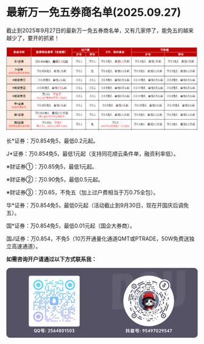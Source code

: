 # 最新万一免五券商名单(2025.09.27)

截止到2025年9月27日的最新万一免五券商名单，又有几家停了，能免五的越来越少了，要开的抓紧！

![最新万一免五券商名单(2025.09.27)](/images/最新万一免五券商名单(2025.09.27).jpg)

长\*证券：万0.854免5，最低0.2元起。

J\*证券：万0.854免5，最低1元起（支持同花顺云条件单，融资利率低）。

※财证券①：万0.85免5，最低1元起。

※财证券②：万0.90免5，最低0.5元起。

※财证券③：万0.65，不免五（加上过户费相当于万0.75全包）。

华\*证券：万0.854免5，最低0元起（活动截止到9月30日，现在开国庆后调免五）。

国\*证券：万0.854免5，最低0.01元起（国企大券商）。

国J证券：万0.854，不免5（10万开通量化通道QMT或PTRADE，50W免费送独立高速通道）。

**如需咨询开户请通过以下方式联系我：**

![联系方式](/images/GitHub-Contact.png)





